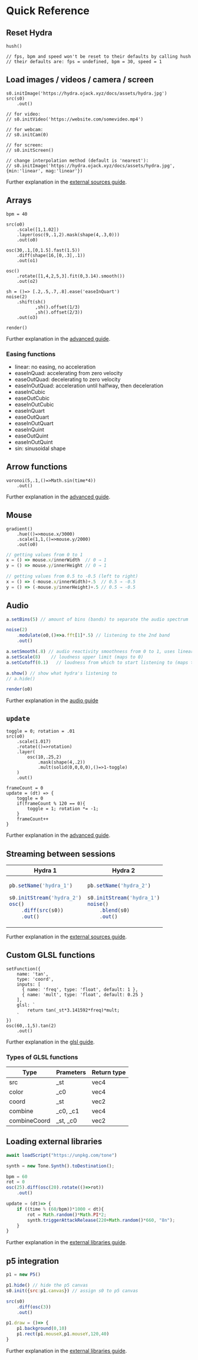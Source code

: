 # Quick Reference

## Reset Hydra

```hydra
hush()

// fps, bpm and speed won't be reset to their defaults by calling hush
// their defaults are: fps = undefined, bpm = 30, speed = 1
```

## Load images / videos / camera / screen

```hydra
s0.initImage('https://hydra.ojack.xyz/docs/assets/hydra.jpg')
src(s0)
    .out()

// for video:
// s0.initVideo('https://website.com/somevideo.mp4')

// for webcam:
// s0.initCam(0)

// for screen:
// s0.initScreen()

// change interpolation method (default is 'nearest'):
// s0.initImage('https://hydra.ojack.xyz/docs/assets/hydra.jpg',{min:'linear', mag:'linear'})
```

Further explanation in the [external sources guide](guides/external_sources).

## Arrays

```hydra
bpm = 40

src(o0)
	.scale([1,1.02])
	.layer(osc(9,.1,2).mask(shape(4,.3,0)))
	.out(o0)

osc(30,.1,[0,1.5].fast(1.5))
	.diff(shape(16,[0,.3],.1))
	.out(o1)

osc()
  	.rotate([1,4,2,5,3].fit(0,3.14).smooth())
	.out(o2)

sh = ()=> [.2,.5,.7,.8].ease('easeInQuart')
noise(2)
	.shift(sh()
           ,sh().offset(1/3)
           ,sh().offset(2/3))
	.out(o3)

render()
```

Further explanation in the [advanced guide](guides/advanced#arrays).

### Easing functions

* linear: no easing, no acceleration
* easeInQuad: accelerating from zero velocity
* easeOutQuad: decelerating to zero velocity
* easeInOutQuad: acceleration until halfway, then deceleration
* easeInCubic
* easeOutCubic
* easeInOutCubic
* easeInQuart
* easeOutQuart
* easeInOutQuart
* easeInQuint
* easeOutQuint
* easeInOutQuint
* sin: sinusoidal shape

## Arrow functions

```hydra
voronoi(5,.1,()=>Math.sin(time*4))
	.out()
```

Further explanation in the [advanced guide](guides/advanced#functions).

## Mouse

```hydra
gradient()
	.hue(()=>mouse.x/3000)
	.scale(1,1,()=>mouse.y/2000)
	.out(o0)
```

```javascript
// getting values from 0 to 1
x = () => mouse.x/innerWidth  // 0 → 1
y = () => mouse.y/innerHeight // 0 → 1

// getting values from 0.5 to -0.5 (left to right)
x = () => (-mouse.x/innerWidth)+.5  // 0.5 → -0.5
y = () => (-mouse.y/innerHeight)+.5 // 0.5 → -0.5
```

## Audio

```javascript
a.setBins(5) // amount of bins (bands) to separate the audio spectrum

noise(2)
	.modulate(o0,()=>a.fft[1]*.5) // listening to the 2nd band
	.out()

a.setSmooth(.8) // audio reactivity smoothness from 0 to 1, uses linear interpolation
a.setScale(8)    // loudness upper limit (maps to 0)
a.setCutoff(0.1)   // loudness from which to start listening to (maps to 0)

a.show() // show what hydra's listening to
// a.hide()

render(o0)
```

Further explanation in the [audio guide](guides/audio)

## `update`

```hydra
toggle = 0; rotation = .01
src(o0)
    .scale(1.017)
    .rotate(()=>rotation)
    .layer(
        osc(10,.25,2)
            .mask(shape(4,.2))
            .mult(solid(0,0,0,0),()=>1-toggle)
    )
    .out()

frameCount = 0
update = (dt) => {
    toggle = 0
    if(frameCount % 120 == 0){
        toggle = 1; rotation *= -1;
    }
    frameCount++
}
```

Further explanation in the [advanced guide](guides/advanced#using-the-update-function).

## Streaming between sessions

<table>
<thead>
<tr>
<th>Hydra 1</th><th>Hydra 2</th>
</tr>
</thead>

<tbody>
<tr>
<td>

```javascript
pb.setName('hydra_1')

s0.initStream('hydra_2')
osc()
    .diff(src(s0))
    .out()
```

</td>
<td>

```javascript
pb.setName('hydra_2')

s0.initStream('hydra_1')
noise()
    .blend(s0)
    .out()
```

</td>
</tr>
</tbody>
</table>

Further explanation in the [external sources guide](guides/external_sources#streaming-between-hydra-sessions).

## Custom GLSL functions

```hydra
setFunction({
    name: 'tan',
    type: 'coord',
    inputs: [
      { name: 'freq', type: 'float', default: 1 },
      { name: 'mult', type: 'float', default: 0.25 }
    ],
    glsl: `
        return tan(_st*3.141592*freq)*mult;
    `
})
osc(60,.1,5).tan(2)
	.out()
```

Further explanation in the [glsl guide](guides/glsl).

### Types of GLSL functions

<div style="width:100%; table-layout:fixed;">

| Type | Prameters | Return type |
|------|--------|-|
| src | _st | vec4 |
| color | _c0 | vec4 |
| coord | _st | vec2 |
| combine | _c0, _c1 | vec4 |
| combineCoord | _st, _c0 | vec2 |

</div>

## Loading external libraries

```javascript
await loadScript("https://unpkg.com/tone")

synth = new Tone.Synth().toDestination();

bpm = 60
rot = 0
osc(25).diff(osc(20).rotate(()=>rot))
	.out()

update = (dt)=> {
	if ((time % (60/bpm))*1000 < dt){
		rot = Math.random()*Math.PI*2;
		synth.triggerAttackRelease(220+Math.random()*660, "8n");
    }
}
```

Further explanation in the [external libraries guide](guides/external_libraries).

## p5 integration

```javascript
p1 = new P5()

p1.hide() // hide the p5 canvas
s0.init({src:p1.canvas}) // assign s0 to p5 canvas

src(s0)
	.diff(osc(3))
	.out()

p1.draw = ()=> {
  	p1.background(0,10)
	p1.rect(p1.mouseX,p1.mouseY,120,40)
}
```

Further explanation in the [external libraries guide](guides/external_libraries).
